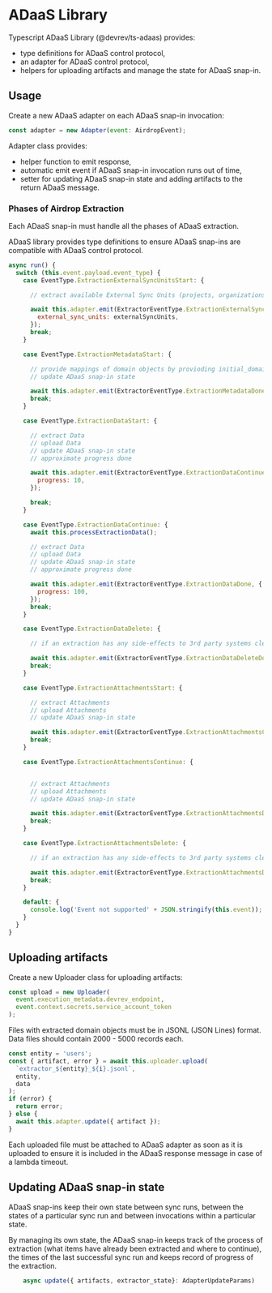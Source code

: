 # ADaaS Library

Typescript ADaaS Library (@devrev/ts-adaas) provides:

- type definitions for ADaaS control protocol,
- an adapter for ADaaS control protocol,
- helpers for uploading artifacts and manage the state for ADaaS snap-in.

## Usage

Create a new ADaaS adapter on each ADaaS snap-in invocation:

```javascript
const adapter = new Adapter(event: AirdropEvent);
```

Adapter class provides:

- helper function to emit response,
- automatic emit event if ADaaS snap-in invocation runs out of time,
- setter for updating ADaaS snap-in state and adding artifacts to the return ADaaS message.

### Phases of Airdrop Extraction

Each ADaaS snap-in must handle all the phases of ADaaS extraction.

ADaaS library provides type definitions to ensure ADaaS snap-ins are compatible with ADaaS control protocol.

```javascript
async run() {
  switch (this.event.payload.event_type) {
    case EventType.ExtractionExternalSyncUnitsStart: {

      // extract available External Sync Units (projects, organizations, ...)

      await this.adapter.emit(ExtractorEventType.ExtractionExternalSyncUnitsDone, {
        external_sync_units: externalSyncUnits,
      });
      break;
    }

    case EventType.ExtractionMetadataStart: {

      // provide mappings of domain objects by provioding initial_domain_mapping.json file
      // update ADaaS snap-in state

      await this.adapter.emit(ExtractorEventType.ExtractionMetadataDone);
      break;
    }

    case EventType.ExtractionDataStart: {

      // extract Data
      // upload Data
      // update ADaaS snap-in state
      // approximate progress done

      await this.adapter.emit(ExtractorEventType.ExtractionDataContinue, {
        progress: 10,
      });

      break;
    }

    case EventType.ExtractionDataContinue: {
      await this.processExtractionData();

      // extract Data
      // upload Data
      // update ADaaS snap-in state
      // approximate progress done

      await this.adapter.emit(ExtractorEventType.ExtractionDataDone, {
        progress: 100,
      });
      break;
    }

    case EventType.ExtractionDataDelete: {

      // if an extraction has any side-effects to 3rd party systems cleanup should be done here.

      await this.adapter.emit(ExtractorEventType.ExtractionDataDeleteDone);
      break;
    }

    case EventType.ExtractionAttachmentsStart: {

      // extract Attachments
      // upload Attachments
      // update ADaaS snap-in state

      await this.adapter.emit(ExtractorEventType.ExtractionAttachmentsContinue);
      break;
    }

    case EventType.ExtractionAttachmentsContinue: {


      // extract Attachments
      // upload Attachments
      // update ADaaS snap-in state

      await this.adapter.emit(ExtractorEventType.ExtractionAttachmentsDone);
      break;
    }

    case EventType.ExtractionAttachmentsDelete: {

      // if an extraction has any side-effects to 3rd party systems cleanup should be done here.

      await this.adapter.emit(ExtractorEventType.ExtractionAttachmentsDeleteDone);
      break;
    }

    default: {
      console.log('Event not supported' + JSON.stringify(this.event));
    }
  }
}
```

## Uploading artifacts

Create a new Uploader class for uploading artifacts:

```javascript
const upload = new Uploader(
  event.execution_metadata.devrev_endpoint,
  event.context.secrets.service_account_token
);
```

Files with extracted domain objects must be in JSONL (JSON Lines) format. Data files should contain 2000 - 5000 records each.

```javascript
const entity = 'users';
const { artifact, error } = await this.uploader.upload(
  `extractor_${entity}_${i}.jsonl`,
  entity,
  data
);
if (error) {
  return error;
} else {
  await this.adapter.update({ artifact });
}
```

Each uploaded file must be attached to ADaaS adapter as soon as it is uploaded to ensure it is included in the ADaaS response message in case of a lambda timeout.

## Updating ADaaS snap-in state

ADaaS snap-ins keep their own state between sync runs, between the states of a particular sync run and between invocations within a particular state.

By managing its own state, the ADaaS snap-in keeps track of the process of extraction (what items have already been extracted and where to continue), the times of the last successful sync run and keeps record of progress of the extraction.

```typescript
    async update({ artifacts, extractor_state}: AdapterUpdateParams)
```
